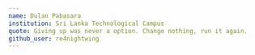 ```yaml
---
name: Dulan Pabasara
institution: Sri Lanka Technological Campus
quote: Giving up was never a option. Change nothing, run it again.
github_user: re4nightwing
---
```

